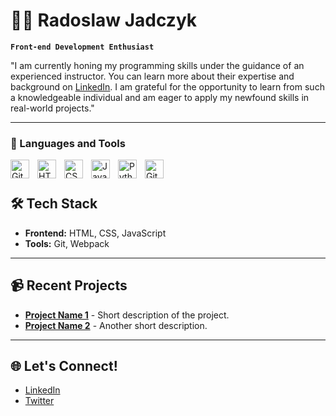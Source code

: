 # 🏄‍♂️ Radoslaw Jadczyk

**`Front-end Development Enthusiast`**

"I am currently honing my programming skills under the guidance of an experienced instructor. You can learn more about their expertise and background on [LinkedIn](mateusz-bogolubow). I am grateful for the opportunity to learn from such a knowledgeable individual and am eager to apply my newfound skills in real-world projects."

---


### 🧰 Languages and Tools

<img align="left" alt="Git" width="30px" style="padding-right:10px;" src="https://cdn.jsdelivr.net/gh/devicons/devicon/icons/git/git-original.svg" />
<img align="left" alt="HTML" width="30px" style="padding-right:10px;" src="https://cdn.jsdelivr.net/gh/devicons/devicon/icons/html5/html5-plain.svg" />
<img align="left" alt="CSS" width="30px" style="padding-right:10px;" src="https://cdn.jsdelivr.net/gh/devicons/devicon/icons/css3/css3-plain.svg" />
<img align="left" alt="JavaScript" width="30px" style="padding-right:10px;" src="https://cdn.jsdelivr.net/gh/devicons/devicon/icons/javascript/javascript-plain.svg" />
<img align="left" alt="Python" width="30px" style="padding-right:10px;" src="https://cdn.jsdelivr.net/gh/devicons/devicon/icons/python/python-plain.svg" />
<img align="left" alt="GitHub" width="30px" style="padding-right:10px;" src="https://cdn.jsdelivr.net/gh/devicons/devicon/icons/github/github-original.svg" />
<br />

#

## 🛠 Tech Stack

- **Frontend:** HTML, CSS, JavaScript 
- **Tools:** Git, Webpack

---

## 📹 Recent Projects

- **[Project Name 1](#)** - Short description of the project.
- **[Project Name 2](#)** - Another short description.

---

## 🌐 Let's Connect!

- [LinkedIn](#)
- [Twitter](#)

